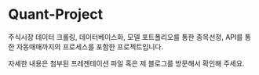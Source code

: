 # Quant-Project
주식시장 데이터 크롤링, 데이터베이스화, 모델 포트폴리오를 통한 종목선정, API를 통한 자동매매까지의 프로세스를 포함한 프로젝트입니다.

자세한 내용은 첨부된 프레젠테이션 파일 혹은 제 블로그를 방문해서 확인해 주세요. 
